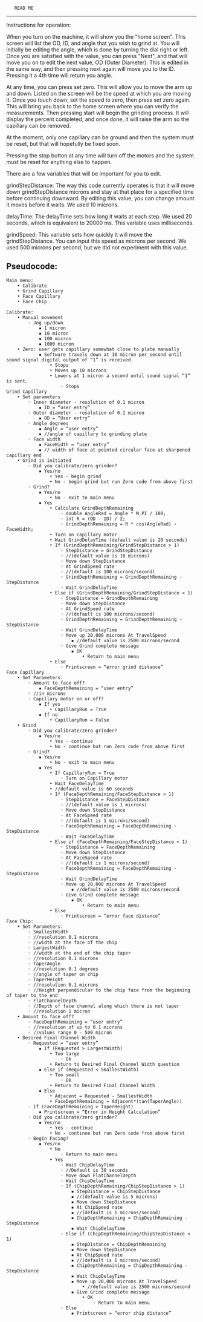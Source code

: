        READ ME
----------------------
Instructions for operation:

When you turn on the machine, it will show you the "home screen". This screen will list the 
OD, ID, and angle that you wish to grind at. You will initially be editing the angle, which is done
by turning the dial right or left. Once you are satisfied with the value, you can press "Next", and that
will move you on to edit the next value, OD (Outer Diameter). This is edited in the same way, and then pressing
next again will move you to the ID. Pressing it a 4th time will return you angle.

At any time, you can press set zero. This will allow you to move the arm up and down. Listed on the screen will be 
the speed at which you are moving it. Once you touch down, set the speed to zero, then press set zero again. 
This will bring you back to the home screen where you can verify the measurements. Then pressing start will begin the
grinding process. It will display the percent completed, and once done, it will raise the arm so the capillary can be removed.

At the moment, only one capillary can be ground and then the system must be reset, but that will hopefully be fixed soon.

Pressing the stop button at any time will turn off the motors and the system must be reset for anything else to happen.

There are a few variables that will be important for you to edit.

grindStepDistance: The way this code currently operates is that it will move down
		   grindStepDistance microns and stay at that place for a specified time
		   before continuing downward. By editing this value, you can change
		   amount it moves before it waits. We used 10 microns.

delayTime: 	   The delayTime sets how long it waits at each step. We used 20 seconds,
		   which is equivalent to 20000 ms. This variable uses milliseconds.


grindSpeed: 	   This variable sets how quickly it will move the grindStepDistance. You 
		   can input this speed as microns per second. We used 500 microns per second,
		   but we did not experiment with this value.



## Pseudocode:
```
Main menu:
    • Calibrate
    • Grind Capillary
    • Face Capillary 
    • Face Chip

Calibrate:
    • Manual movement
        ◦ Jog up/down
            ▪ 1 micron
            ▪ 10 micron
            ▪ 100 micron
            ▪ 1000 micron
    • Zero: user gets capillary somewhat close to plate manually
            ▪ Software travels down at 10 micron per second until sound signal digital output of “1” is received. 
                • Stops
                • Moves up 10 microns
                • Lowers at 1 micron a second until sound signal “1” is sent.
                    ◦ Stops
Grind Capillary
    • Set parameters
        ◦ Inner diameter - resolution of 0.1 micron
            ▪ ID = “user entry”
        ◦ Outer diameter - resolution of 0.1 micron
            ▪ OD = “User entry”
        ◦ Angle degrees
            ▪ Angle = “user entry”
            ▪ //angle of capillary to grinding plate
        ◦ Face width
            ▪ FaceWidth = “user entry”
            ▪ // width of face at pointed circular face at sharpened capillary end
    • Grind is initiated
        ◦ Did you calibrate/zero grinder?
            ▪ Yes/no
                • Yes - begin grind
                • No - begin grind but run Zero code from above first
        ◦ Grind?
            ▪ Yes/no
                • No - exit to main menu
            ▪ Yes
                • Calculate GrindDepthRemaining 
                    ◦ double AngleRad = Angle * M_PI / 180;
                    ◦ int R = (OD - ID) / 2;
                    ◦ GrindDepthRemaining = R * cos(AngleRad) - FaceWidth;
                • Turn on capillary motor
                • Wait GrindDelayTime (default value is 20 seconds)
                • If (GrindDepthRemaining/GrindStepDistance > 1)
                    ◦ StepDistance = GrindStepDistance
                    ◦ //(default value is 10 microns)
                    ◦ Move down StepDistance
                    ◦ At GrindSpeed rate 
                    ◦ //(default is 100 microns/second)
                    ◦ GrindDepthRemaining = GrindDepthRemaining - StepDistance
                    ◦ Wait GrindDelayTime
                • Else if (GrindDepthRemaining/GrindStepDistance < 1)
                    ◦ StepDistance = GrindDepthRemaining
                    ◦ Move down StepDistance
                    ◦ At GrindSpeed rate 
                    ◦ //(default is 100 microns/second)
                    ◦ GrindDepthRemaining = GrindDepthRemaining - StepDistance
                    ◦ Wait GrindDelayTime
                    ◦ Move up 20,000 microns At TravelSpeed
                        ▪ //default value is 2500 microns/second
                    ◦ Give Grind complete message
                        ▪ OK
                            • Return to main menu
                • Else
                    ◦ Printscreen = “error grind distance”
Face Capillary
    • Set Parameters:
        ◦ Amount to face off?
            ▪ FaceDepthRemaining = “user entry”
        ◦ //in microns
        ◦ Capillary motor on or off?
            ▪ If yes
                • CapillaryRun = True
            ▪ If no
                • CapillaryRun = False
    • Grind
        ◦ Did you calibrate/zero grinder?
            ▪ Yes/no
                • Yes - continue
                • No - continue but run Zero code from above first
        ◦ Grind?
            ▪ Yes/no
                • No - exit to main menu
            ▪ Yes
                • If CapillaryRun = True
                    ◦ Turn on Capillary motor
                • Wait FaceDelayTime
                • //default value is 60 seconds
                • If (FaceDepthRemaining/FaceStepDistance > 1)
                    ◦ StepDistance = FaceStepDistance
                    ◦ //(default value is 1 microns)
                    ◦ Move down StepDistance
                    ◦ At FaceSpeed rate 
                    ◦ //(default is 1 microns/second)
                    ◦ FaceDepthRemaining = FaceDepthRemaining - StepDistance
                    ◦ Wait FaceDelayTime
                • Else if (FaceDepthRemaining/FaceStepDistance < 1)
                    ◦ StepDistance = FaceDepthRemaining
                    ◦ Move down StepDistance
                    ◦ At FaceSpeed rate 
                    ◦ //(default is 1 microns/second)
                    ◦ FaceDepthRemaining = FaceDepthRemaining - StepDistance
                    ◦ Wait GrindDelayTime
                    ◦ Move up 20,000 microns At TravelSpeed
                        ▪ //default value is 2500 microns/second
                    ◦ Give Grind complete message
                        ▪ OK
                            • Return to main menu
                • Else
                    ◦ Printscreen = “error face distance”
Face Chip:
    • Set Parameters:
        ◦ SmallestWidth
        ◦ //resolution 0.1 microns
        ◦ //width at the face of the chip
        ◦ LargestWidth
        ◦ //width at the end of the chip taper
        ◦ //resolution 0.1 microns
        ◦ TaperAngle
        ◦ //resolution 0.1 degrees
        ◦ //angle of taper on chip
        ◦ TaperHeight
        ◦ //resolution 0.1 microns
        ◦ //Height perpendicular to the chip face from the beginning of taper to the end
        ◦ FlatChannelDepth
        ◦ //Depth of face channel along which there is not taper
        ◦ //resolution 1 micron
    • Amount to face off?
        ◦ FaceDepthRemaining = “user entry”
        ◦ //resolution of up to 0.1 microns
        ◦ //values range 0 - 500 micron
    • Desired Final Channel Width
        ◦ Requested = “user entry”
            ▪ If (Requested > LargestWidth)
                • Too large
                    ◦ Ok
                • Return to Desired Final Channel Width question
            ▪ Else if (Requested < SmallestWidth)
                • Too small
                    ◦ Ok
                • Return to Desired Final Channel Width
            ▪ Else
                • Adjacent = Requested - SmallestWidth
                • FaceDepthRemaining = Adjacent*(tan(TaperAngle))
        ◦ If (FaceDepthRemaining > TaperHeight)
            ▪ Printscreen = “Error in Height Calculation”
        ◦ Did you calibrate/zero grinder?
            ▪ Yes/no
                • Yes - continue
                • No - continue but run Zero code from above first
        ◦ Begin Facing?
            ▪ Yes/no
                • No
                    ◦ Return to main menu
                • Yes
                    ◦ Wait ChipDelayTime
                    ◦ //Default is 30 seconds
                    ◦ Move down FlatChannelDepth
                    ◦ Wait ChipDelayTime
                    ◦ If (ChipDepthRemaining/ChipStepDistance > 1)
                        ▪ StepDistance = ChipStepDistance
                        ▪ //(default value is 5 microns)
                        ▪ Move down StepDistance
                        ▪ At ChipSpeed rate 
                        ▪ //(default is 1 microns/second)
                        ▪ ChipDepthRemaining = ChipDepthRemaining - StepDistance
                        ▪ Wait ChipDelayTime
                    ◦ Else if (ChipDepthRemaining/ChipStepDistance < 1)
                        ▪ StepDistance = ChipDepthRemaining
                        ▪ Move down StepDistance
                        ▪ At ChipSpeed rate 
                        ▪ //(default is 1 microns/second)
                        ▪ ChipDepthRemaining = ChipDepthRemaining - StepDistance
                        ▪ Wait ChipDelayTime
                        ▪ Move up 20,000 microns At TravelSpeed
                            • //default value is 2500 microns/second
                        ▪ Give Grind complete message
                            • OK
                                ◦ Return to main menu
                    ◦ Else
                        ▪ Printscreen = “error chip distance”
```
